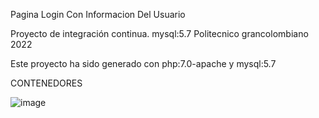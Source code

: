 Pagina Login Con Informacion Del Usuario

Proyecto de integración continua.
mysql:5.7
Politecnico grancolombiano 2022

Este proyecto ha sido generado con php:7.0-apache y mysql:5.7



CONTENEDORES

![image](https://user-images.githubusercontent.com/49403736/169180410-4cc5faa8-f457-4ada-95d6-638b37ca33b6.png)


